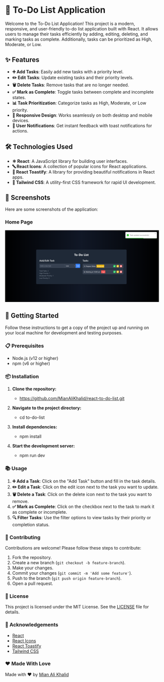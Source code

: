 # 📝 To-Do List Application

Welcome to the To-Do List Application! This project is a modern, responsive, and user-friendly to-do list application built with React. It allows users to manage their tasks efficiently by adding, editing, deleting, and marking tasks as complete. Additionally, tasks can be prioritized as High, Moderate, or Low.

## ✨ Features

- **➕ Add Tasks**: Easily add new tasks with a priority level.
- **✏️ Edit Tasks**: Update existing tasks and their priority levels.
- **🗑️ Delete Tasks**: Remove tasks that are no longer needed.
- **✅ Mark as Complete**: Toggle tasks between complete and incomplete states.
- **📊 Task Prioritization**: Categorize tasks as High, Moderate, or Low priority.
- **📱 Responsive Design**: Works seamlessly on both desktop and mobile devices.
- **🔔 User Notifications**: Get instant feedback with toast notifications for actions.

## 🛠️ Technologies Used

- **⚛️ React**: A JavaScript library for building user interfaces.
- **🔤 React Icons**: A collection of popular icons for React applications.
- **🍞 React Toastify**: A library for providing beautiful notifications in React apps.
- **🎨 Tailwind CSS**: A utility-first CSS framework for rapid UI development.

## 📸 Screenshots

Here are some screenshots of the application:

### Home Page
![Home Page](screenshots/home-page.png)



## 🚀 Getting Started

Follow these instructions to get a copy of the project up and running on your local machine for development and testing purposes.

### 📋 Prerequisites

- Node.js (v12 or higher)
- npm (v6 or higher)

### 📦 Installation

1. **Clone the repository:**
   - https://github.com/MianAliKhalid/react-to-do-list.git

2. **Navigate to the project directory:**
    - cd to-do-list

3. **Install dependencies:**
    - npm install

4. **Start the development server:**
    - npm run dev

### 📚 Usage

1. **➕ Add a Task**: Click on the "Add Task" button and fill in the task details.
2. **✏️ Edit a Task**: Click on the edit icon next to the task you want to update.
3. **🗑️ Delete a Task**: Click on the delete icon next to the task you want to remove.
4. **✅ Mark as Complete**: Click on the checkbox next to the task to mark it as complete or incomplete.
5. **🔍 Filter Tasks**: Use the filter options to view tasks by their priority or completion status.

### 🤝 Contributing

Contributions are welcome! Please follow these steps to contribute:

1. Fork the repository.
2. Create a new branch (`git checkout -b feature-branch`).
3. Make your changes.
4. Commit your changes (`git commit -m 'Add some feature'`).
5. Push to the branch (`git push origin feature-branch`).
6. Open a pull request.

### 📄 License

This project is licensed under the MIT License. See the [LICENSE](LICENSE) file for details.

### 🙏 Acknowledgements

- [React](https://reactjs.org/)
- [React Icons](https://react-icons.github.io/react-icons/)
- [React Toastify](https://fkhadra.github.io/react-toastify/)
- [Tailwind CSS](https://tailwindcss.com/)

### ❤️ Made With Love

Made with ❤️ by [Mian Ali Khalid](https://github.com/MianAliKhalid)

